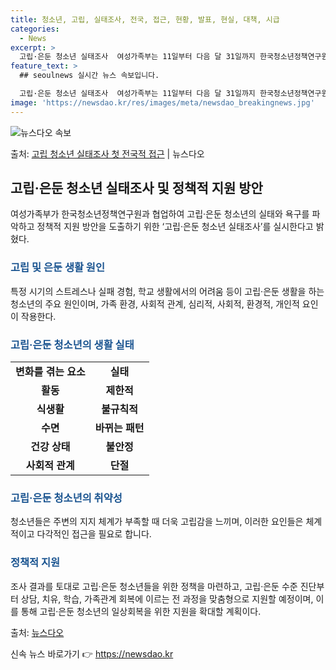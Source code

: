 ```yaml
---
title: 청소년, 고립, 실태조사, 전국, 접근, 현황, 발표, 현실, 대책, 시급
categories:
  - News
excerpt: >
  고립·은둔 청소년 실태조사  여성가족부는 11일부터 다음 달 31일까지 한국청소년정책연구원과 협업해 고립·은…
feature_text: >
  ## seoulnews 실시간 뉴스 속보입니다.

  고립·은둔 청소년 실태조사  여성가족부는 11일부터 다음 달 31일까지 한국청소년정책연구원과 협업해 고립·은…
image: 'https://newsdao.kr/res/images/meta/newsdao_breakingnews.jpg'
---
```


![뉴스다오 속보](https://newsdao.kr/res/images/meta/newsdao_breakingnews.jpg)

<p>출처: <a href="https://newsdao.kr/4165" rel="dofollow">고립 청소년 실태조사 첫 전국적 접근</a> | 뉴스다오</p>

<h2 data-ke-size="size26">고립·은둔 청소년 실태조사 및 정책적 지원 방안</h2>
<p data-ke-size="size16">여성가족부가 한국청소년정책연구원과 협업하여 고립·은둔 청소년의 실태와 욕구를 파악하고 정책적 지원 방안을 도출하기 위한 ‘고립·은둔 청소년 실태조사’를 실시한다고 밝혔다.</p>

<h3><b><span style="color: #1a5490;">고립 및 은둔 생활 원인</span></b></h3>
<p data-ke-size="size16">특정 시기의 스트레스나 실패 경험, 학교 생활에서의 어려움 등이 고립·은둔 생활을 하는 청소년의 주요 원인이며, 가족 환경, 사회적 관계, 심리적, 사회적, 환경적, 개인적 요인이 작용한다.</p>

<h3><b><span style="color: #1a5490;">고립·은둔 청소년의 생활 실태</span></b></h3>
<table>
	<tr>
		<td style="text-align: center; height: 17px;"><b>변화를 겪는 요소</b></td>
		<td style="text-align: center; height: 17px;"><b>실태</b></td>
	</tr>
	<tr>
		<td style="text-align: center; height: 17px;"><b>활동</b></td>
		<td style="text-align: center; height: 17px;"><b>제한적</b></td>
	</tr>
	<tr>
		<td style="text-align: center; height: 17px;"><b>식생활</b></td>
		<td style="text-align: center; height: 17px;"><b>불규칙적</b></td>
	</tr>
	<tr>
		<td style="text-align: center; height: 17px;"><b>수면</b></td>
		<td style="text-align: center; height: 17px;"><b>바뀌는 패턴</b></td>
	</tr>
	<tr>
		<td style="text-align: center; height: 17px;"><b>건강 상태</b></td>
		<td style="text-align: center; height: 17px;"><b>불안정</b></td>
	</tr>
	<tr>
		<td style="text-align: center; height: 17px;"><b>사회적 관계</b></td>
		<td style="text-align: center; height: 17px;"><b>단절</b></td>
	</tr>
</table>

<h3><b><span style="color: #1a5490;">고립·은둔 청소년의 취약성</span></b></h3>
<p data-ke-size="size16">청소년들은 주변의 지지 체계가 부족할 때 더욱 고립감을 느끼며, 이러한 요인들은 체계적이고 다각적인 접근을 필요로 합니다.</p>

<h3><b><span style="color: #1a5490;">정책적 지원</span></b></h3>
<p data-ke-size="size16">조사 결과를 토대로 고립·은둔 청소년들을 위한 정책을 마련하고, 고립·은둔 수준 진단부터 상담, 치유, 학습, 가족관계 회복에 이르는 전 과정을 맞춤형으로 지원할 예정이며, 이를 통해 고립·은둔 청소년의 일상회복을 위한 지원을 확대할 계획이다.</p>

<p data-ke-size="size16">출처: <a href="https://newsdao.kr/4165">뉴스다오</a></p> 

신속 뉴스 바로가기 👉 <a href="https://newsdao.kr" rel="dofollow">https://newsdao.kr</a>


